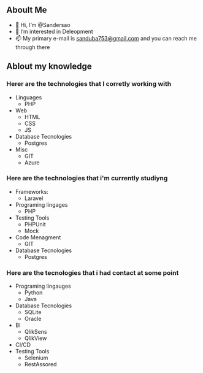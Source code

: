 ## Aboult Me
* 👋 Hi, I’m @Sandersao
* 👀 I’m interested in Deleopment
* 📫 My primary e-mail is sanduba753@gmail.com and you can reach me through there
## Ablout my knowledge
### Herer are the technologies that I corretly working with
  * Linguages
    * PHP
  * Web
    * HTML
    * CSS
    * JS
  * Database Tecnologies
    * Postgres
  * Misc
    * GIT
    * Azure
### Here are the technologies that i'm currently studiyng
  * Frameworks:
    * Laravel
  * Programing lingages
    * PHP
  * Testing Tools
    * PHPUnit
    * Mock
  * Code Menagment
    * GIT
  * Database Tecnologies
    * Postgres

### Here are the tecnologies that i had contact at some point
  * Programing lingauges
    * Python
    * Java
  * Database Tecnologies
    * SQLite
    * Oracle
  * BI
    * QlikSens
    * QlikView
  * CI/CD
  * Testing Tools
    * Selenium
    * RestAssored
